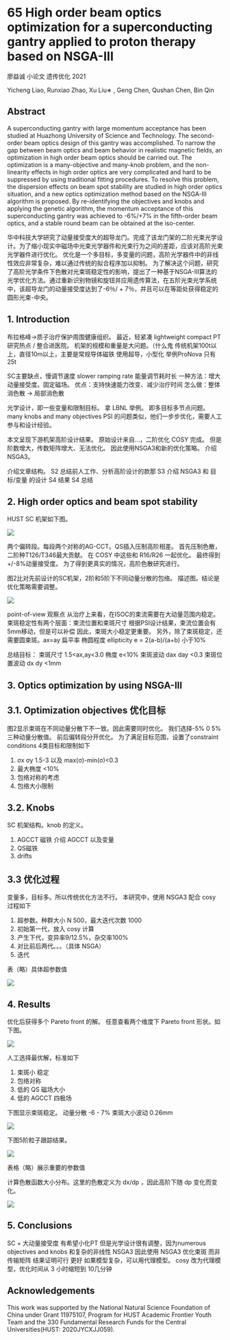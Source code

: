 # 65 High order beam optics optimization for a superconducting gantry applied to proton therapy based on NSGA-III

廖益诚 小论文 遗传优化 2021

Yicheng Liao, Runxiao Zhao, Xu Liu∗ , Geng Chen, Qushan Chen, Bin Qin

## Abstract

A superconducting gantry with large momentum acceptance has been studied at Huazhong University of Science and Technology. The second-order beam optics design of this gantry was accomplished. To narrow the gap between beam optics and beam behavior in realistic magnetic fields, an optimization in high order beam optics should be carried out. The optimization is a many-objective and many-knob problem, and the non-linearity effects in high order optics are very complicated and hard to be suppressed by using traditional fitting procedures. To resolve this problem, the dispersion effects on beam spot stability are studied in high order optics situation, and a new optics optimization method based on the NSGA-III algorithm is proposed. By re-identifying the objectives and knobs and applying the genetic algorithm, the momentum acceptance of this superconducting gantry was achieved to -6%/+7% in the fifth-order beam optics, and a stable round beam can be obtained at the iso-center.

华中科技大学研究了动量接受度大的超导龙门。完成了该龙门架的二阶光束光学设计。为了缩小现实中磁场中光束光学器件和光束行为之间的差距，应该对高阶光束光学器件进行优化。 优化是一个多目标，多变量的问题，高阶光学器件中的非线性效应非常复杂，难以通过传统的拟合程序加以抑制。 为了解决这个问题，研究了高阶光学条件下色散对光束斑稳定性的影响，提出了一种基于NSGA-III算法的光学优化方法。通过重新识别物镜和旋钮并应用遗传算法，在五阶光束光学系统中，该超导龙门的动量接受度达到了-6％/ + 7％，并且可以在等距处获得稳定的圆形光束-中央。

## 1. Introduction

布拉格峰->质子治疗保护周围健康组织。
最近，轻紧凑 lightweight compact PT 研究热点 / 整合进医院。
机架的规模和重量是大问题。（什么鬼
传统机架100t以上，直径10m以上，主要是常规导体磁铁
使用超导，小型化
举例ProNova 只有25t

SC主要缺点，慢调节速度 slower ramping rate 能量调节耗时长
一种方法：增大动量接受度。固定磁场。
优点：支持快速能力改变、减少治疗时间
怎么做：整体消色散 -> 局部消色散

光学设计，即一些变量和限制目标。
拿 LBNL 举例。
即多目标多节点问题。many knobs and many objectives
PSI 的问题类似，他们一步步优化，需要人工参与和设计经验。

本文呈现下游机架高阶设计结果。
原始设计来自...，二阶优化 COSY 完成。
但是阶数增大，传数矩阵增大、无法优化。
因此使用NSGA3和新的优化策略。
介绍 NSGA3。

介绍文章结构。
S2 总结前人工作、分析高阶设计的款那
S3 介绍 NSGA3 和 目标/变量 的设计
S4 结果
S4 总结

## 2. High order optics and beam spot stability

HUST SC 机架如下图。

<img src="./img/065-01.jpg"></img>

两个偏转段。每段两个对称的AG-CCT。QS插入压制高阶相差。
首先压制色散，二阶种T126/T346最大贡献。
在 COSY 中这些和 R16/R26 一起优化。
最终得到+/-8%动量接受度。
为了得到更真实的情况，高阶色散研究进行。

图2比对先前设计的SC机架，2阶和5阶下不同动量分散的包络。
描述图。结论是优化策略需要调整。

<img src="./img/065-02.jpg"></img>

point-of-view 观察点
从治疗上来看，在ISOC的束流需要在大动量范围内稳定。
束斑稳定性有两个层面：束流位置和束斑尺寸
根据PSI设计结果，束流位置会有5mm移动，但是可以补偿
因此，束斑大小稳定更重要。
另外，除了束斑稳定，还需要圆束斑。ax=ay
扁平率 椭圆程度 ellipticity e = 2(a-b)/(a+b) 小于10%

总结目标：
束斑尺寸 1.5<ax,ay<3.0
椭度 e<10%
束斑波动 dax day <0.3
束斑位置波动 dx dy <1mm

## 3. Optics optimization by using NSGA-III

## 3.1. Optimization objectives 优化目标

图2显示束斑在不同动量分散下不一致。因此需要同时优化。
我们选择-5% 0 5% 三种动量分散值。
前后偏转段分开优化。
为了满足目标范围，设置了constraint conditions
4类目标和限制如下

1. σx σy 1.5-3 以及 max(σ)-min(σ)<0.3
2. 最大椭度 <10%
3. 包络对称的考虑
4. 包络大小限制
   
## 3.2. Knobs

SC 机架结构。knob 的定义。

1. AGCCT 磁铁 介绍 AGCCT 以及变量
2. QS磁铁
3. drifts

## 3.3 优化过程

变量多，目标多。所以传统优化方法不行。
本研究中，使用 NSGA3 配合 cosy
过程如下

1. 超参数。种群大小 N 500，最大迭代次数 1000
2. 初始第一代，放入 cosy 计算
3. 产生下代，变异率9/12.5%，杂交率100%
4. 对比前后两代。。。（具体 NSGA）
5. 迭代

表（略）具体超参数值


<img src="./img/065-03.jpg"></img>

## 4. Results

优化后获得多个 Pareto front 的解。
任意查看两个维度下 Pareto front 形状。如下图。

<img src="./img/065-04.jpg"></img>

人工选择最优解，标准如下

1. 束斑小 稳定
2. 包络对称
3. 低的 QS 磁场大小
4. 低的 AGCCT 四极场

下图显示束斑稳定。
动量分散 -6 - 7% 束斑大小波动 0.26mm

<img src="./img/065-05.jpg"></img>

下图5阶粒子跟踪结果。

<img src="./img/065-06.jpg"></img>

表格（略）展示重要的参数值

计算色散函数大小分布。这里的色散定义为 dx/dp ，因此高阶下随 dp 变化而变化。

<img src="./img/065-08.jpg"></img>

## 5. Conclusions

SC + 大动量接受度 有希望小化PT
但是光学设计很有调整，因为numerous objectives and knobs 和复杂的非线性
NSGA3 
因此使用 NSGA3 优化束斑 而非 传输矩阵
结果证明可行 更好
如果模型复杂，可以用代理模型。
cosy 改为代理模型，优化时间从 3 小时缩短到 10几分钟

## Acknowledgements

This work was supported by the National Natural Science Foundation of China under Grant 11975107, Program for HUST Academic Frontier Youth Team and the
330 Fundamental Research Funds for the Central Universities(HUST: 2020JYCXJJ059).




